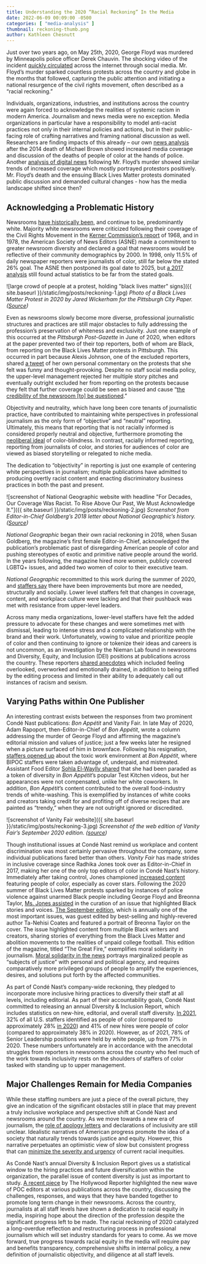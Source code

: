 ```yaml
---
title: Understanding the 2020 “Racial Reckoning” In the Media
date: 2022-06-09 00:09:00 -0500
categories: [ "media-analysis" ]
thumbnail: reckoning-thumb.png
author: Kathleen Chesnutt
---
```


Just over two years ago, on May 25th, 2020, George Floyd was murdered by Minneapolis police officer Derek Chauvin. The shocking video of the incident [quickly circulated](https://www.bbc.com/news/world-us-canada-52969905) across the internet through social media.  Mr. Floyd’s murder sparked countless protests across the country and globe in the months that followed, capturing the public attention and initiating a national resurgence of the civil rights movement, often described as a “racial reckoning.”

Individuals, organizations, industries, and institutions across the country were again forced to acknowledge the realities of systemic racism in modern America. Journalism and news media were no exception. Media organizations in particular have a responsibility to model anti-racist practices not only in their internal policies and actions, but in their public-facing role of crafting narratives and framing national discussion as well. Researchers are finding impacts of this already – our own [news analysis](https://ijoc.org/index.php/ijoc/article/view/8782/2810) after the 2014 death of Michael Brown showed increased media coverage and discussion of the deaths of people of color at the hands of police. Another [analysis of digital news](https://journals.sagepub.com/doi/10.1177/07395329221092719) following Mr. Floyd’s murder showed similar trends of increased coverage which mostly portrayed protestors positively. Mr. Floyd’s death and the ensuing Black Lives Matter protests dominated public discussion and demanded cultural changes - how has the media landscape shifted since then?

## Acknowledging a Problematic History

Newsrooms [have historically been](https://journals.sagepub.com/doi/full/10.1177/0160597618820071), and continue to be, predominantly white. Majority white newsrooms were criticized following their coverage of the Civil Rights Movement in  the [Kerner Commission’s report](https://belonging.berkeley.edu/sites/default/files/kerner_commission_full_report.pdf?file=1&force=1) of 1968, and in 1978, the American Society of News Editors (ASNE) made a commitment to greater newsroom diversity and declared a goal that newsrooms would be reflective of their community demographics by 2000. In 1998, only 11.5% of daily newspaper reporters were journalists of color, still far below the stated 26% goal. The ASNE then postponed its goal date to 2025, but [a 2017 analysis](https://journals.sagepub.com/doi/full/10.1177/0160597618820071) still found actual statistics to be far from the stated goals.

![large crowd of people at a protest, holding "black lives matter" signs]({{ site.baseurl }}/static/img/posts/reckoning-1.jpg)
*Photo of a Black Lives Matter Protest in 2020 by Jared Wickerham for the Pittsburgh City Paper. ([Source](https://www.pghcitypaper.com/pittsburgh/photos-peaceful-protest-travels-miles-through-pittsburgh-on-sixth-consecutive-day-of-black-lives-matter-demonstrations/Content?oid=17405340))*

Even as newsrooms slowly become more diverse, professional journalistic structures and practices are still major obstacles to fully addressing the profession’s preservation of whiteness and exclusivity. Just one example of this occurred at the _Pittsburgh Post-Gazette_ in June of 2020, when editors at the paper prevented two of their top reporters, both of whom are Black, from reporting on the Black Lives Matter protests in Pittsburgh. This occurred in part because Alexis Johnson, one of the excluded reporters, shared [a tweet](https://twitter.com/alexisjreports/status/1267081467731103749?s=20&t=X2CwWUolM6Mbb9Wn1psuCg) of her own personal commentary on the protests that she felt was funny and thought-provoking. Despite no staff social media policy, the upper-level management rejected her multiple story pitches and eventually outright excluded her from reporting on the protests because they felt that further coverage could be seen as biased and cause “[the credibility of the newsroom [to] be questioned](https://www.washingtonpost.com/media/2020/06/06/pittsburgh-post-gazette/).”

Objectivity and neutrality, which have long been core tenants of journalistic practice, have contributed to maintaining white perspectives in professional journalism as the only form of “objective” and “neutral” reporting. Ultimately, this means that reporting that is not racially informed is considered properly neutral and objective, furthermore promoting the [neoliberal ideal](https://journals.sagepub.com/doi/full/10.1177/0160597618820071) of color-blindness. In contrast, racially informed reporting, reporting from journalists of color, and stories for audiences of color are viewed as biased storytelling or relegated to niche media.

The dedication to “objectivity” in reporting is just one example of centering white perspectives in journalism; multiple publications have admitted to producing overtly racist content and enacting discriminatory business practices in both the past and present.

![screenshot of National Geographic website with headline "For Decades, Our Coverage Was Racist. To Rise Above Our Past, We Must Acknowledge It."]({{ site.baseurl }}/static/img/posts/reckoning-2.jpg)
*Screenshot from Editor-in-Chief Goldberg’s 2018 letter about National Geographic’s history. ([Source](https://www.nationalgeographic.com/magazine/article/from-the-editor-race-racism-history))*

_National Geographic_ began their own racial reckoning in 2018, when Susan Goldberg, the magazine’s first female Editor-in-Chief, acknowledged the publication’s problematic past of disregarding American people of color and pushing stereotypes of exotic and primitive native people around the world. In the years following, the magazine hired more women, publicly covered LGBTQ+ issues, and added two women of color to their executive team.

_National Geographic_ recommitted to this work during the summer of 2020, and [staffers say](https://www.vox.com/22417191/national-geographic-racial-reckoning) there have been improvements but more are needed, structurally and socially. Lower level staffers felt that changes in coverage, content, and workplace culture were lacking and that their pushback was met with resistance from upper-level leaders.

Across many media organizations, lower-level staffers have felt the added pressure to advocate for these changes and were sometimes met with dismissal, leading to intense stress and a complicated relationship with the brand and their work. Unfortunately, vowing to value and prioritize people of color and then continuing to ignore or tokenize their ideas and careers is not uncommon, as an investigation by the Nieman Lab found in newsrooms and Diversity, Equity, and Inclusion (DEI) positions at publications across the country. These reporters [shared anecdotes](https://www.niemanlab.org/2022/03/american-journalisms-racial-reckoning-still-has-lots-of-reckoning-to-do/) which included feeling overlooked, overworked and emotionally drained, in addition to being stifled by the editing process and limited in their ability to adequately call out instances of racism and sexism.

## Varying Paths within One Publisher

An interesting contrast exists between the responses from two prominent Condé Nast publications: _Bon Appétit_ and Vanity Fair. In late May of 2020, Adam Rapoport, then-Editor-in-Chief of _Bon Appétit_, wrote a column addressing the murder of George Floyd and affirming the magazine’s editorial mission and values of justice; just a few weeks later he resigned when a picture surfaced of him in brownface. Following his resignation, [staffers opened up](https://www.vox.com/the-goods/21287732/bon-appetit-sohla-adam-rapoport-resigned-duckor-food-racism) about the toxic work environment at _Bon Appétit_, where BIPOC staffers were taken advantage of, underpaid, and mistreated.  Assistant Food Editor [Sohla El-Waylly shared](https://www.vox.com/the-goods/21287732/bon-appetit-sohla-adam-rapoport-resigned-duckor-food-racism) that she had been paraded as a token of diversity in _Bon Appétit_’s popular Test Kitchen videos, but her appearances were not compensated, unlike her white coworkers.  In addition, _Bon Appétit_’s content contributed to the overall food-industry trends of white-washing. This is exemplified by instances of white cooks and creators taking credit for and profiting off of diverse recipes that are painted as “trendy,” when they are not outright ignored or discredited.

![screenshot of Vanity Fair website]({{ site.baseurl }}/static/img/posts/reckoning-3.jpg)
*Screenshot of the web edition of Vanity Fair’s September 2020 edition. ([source](https://www.vanityfair.com/culture/2020/08/september-2020-issue-the-great-fire))*

Though institutional issues at Condé Nast remind us workplace and content discrimination was most certainly pervasive throughout the company, some individual publications fared better than others. _Vanity Fair_ has made strides in inclusive coverage since Radhika Jones took over as Editor-in-Chief in 2017, making her one of the only top editors of color in Condé Nast’s history. Immediately after taking control, Jones championed [increased content](https://www.nytimes.com/2020/06/13/business/media/conde-nast-racial.html) featuring people of color, especially as cover stars. Following the 2020 summer of Black Lives Matter protests sparked by instances of police violence against unarmed Black people including George Floyd and Breonna Taylor,  [Ms. Jones assisted](https://www.vanityfair.com/culture/2020/08/radhika-jones-on-vfs-september-issue) in the curation of an issue that highlighted Black stories and voices. [The September edition](https://www.vanityfair.com/culture/2020/08/september-2020-issue-the-great-fire), which is annually one of the most important issues, was guest edited by best-selling and highly-revered author Ta-Nehisi Coates and featured a portrait of Breonna Taylor on the cover. The issue highlighted content from multiple Black writers and creators, sharing stories of everything from the Black Lives Matter and abolition movements to the realities of unpaid college football. This edition of the magazine, titled “The Great Fire,” exemplifies moral solidarity in journalism. [Moral solidarity in the news](https://journals.sagepub.com/eprint/HX7VTGSJTHBP7PBUFAP9/full) portrays marginalized people as “subjects of justice” with personal and political agency, and requires comparatively more privileged groups of people to amplify the experiences, desires, and solutions put forth by the affected communities.

As part of Condé Nast’s company-wide reckoning, they pledged to incorporate more inclusive hiring practices to diversify their staff at all levels, including editorial. As part of their accountability goals, Condé Nast committed to releasing an annual Diversity & Inclusion Report, which includes statistics on new-hire, editorial, and overall staff diversity. [In 2021](https://di.report.condenast.com/), 32% of all U.S. staffers identified as people of color (compared to approximately 28% [in 2020](https://di.report.condenast.com/2020#data)) and 41% of new hires were people of color (compared to approximately 38% in 2020). However, as of 2021, 78% of Senior Leadership positions were held by white people, up from 77% in 2020. These numbers unfortunately are in accordance with the anecdotal struggles from reporters in newsrooms across the country who feel much of the work towards inclusivity rests on the shoulders of staffers of color tasked with standing up to upper management.

## Major Challenges Remain for Media Companies

While these staffing numbers are just a piece of the overall picture, they give an indication of the significant obstacles still in place that may prevent a truly inclusive workplace and perspective shift at Condé Nast and newsrooms around the country. As we move towards a new era of journalism, the [role of apology letters](https://www.bonappetit.com/story/where-we-go-from-here) and declarations of inclusivity are still unclear. Idealistic narratives of American progress promote the idea of a society that naturally trends towards justice and equity. However, this narrative perpetuates an optimistic view of slow but consistent progress that can [minimize the severity and urgency](https://www.sciencedirect.com/science/article/pii/S2352250X21000944) of current racial inequities.

As Condé Nast’s annual Diversity & Inclusion Report gives us a statistical window to the hiring practices and future diversification within the organization, the parallel issue of content diversity is just as important to study. [A recent piece](https://www.hollywoodreporter.com/business/business-news/inclusive-leadership-newsrooms-changes-1235146728/) by The Hollywood Reporter highlighted the new wave of POC editors at various publications across the country, discussing the challenges, responses, and ways that they have banded together to promote long term change in their newsrooms. Across the country, journalists at all staff levels have shown a dedication to racial equity in media, inspiring hope about the direction of the profession despite the significant progress left to be made. The racial reckoning of 2020 catalyzed a long-overdue reflection and restructuring process in  professional journalism which will set industry standards for years to come. As we move forward, true progress towards racial equity in the media will require pay and benefits transparency, comprehensive shifts in internal policy, a new definition of journalistic objectivity, and diligence at all staff levels.
